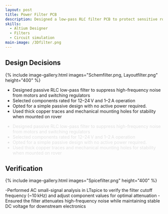 ```yaml
---
layout: post
title: Power Filter PCB
description: Designed a low-pass RLC filter PCB to protect sensitive rover modules from noise in the power distribution network.
skills: 
  - Altium Designer
  - Filters
  - Circuit simulation
main-image: /3Dfilter.png
---
```


## Design Decisions 

{% include image-gallery.html images="Schemfilter.png, Layoutfilter.png" height="400" %} 

- Designed passive RLC low-pass filter to suppress high-frequency noise from motors and switching regulators 
- Selected components rated for 12–24 V and 1–2 A operation
- Opted for a simple passive design with no active power required.
- Used thick copper traces and mechanical mounting holes for stability when mounted on rover

<ul style="color: #e0e0e0;">
  <li>Designed passive RLC low-pass filter to suppress high-frequency noise from motors and switching regulators</li>
  <li>Selected components rated for 12–24 V and 1–2 A operation</li>
  <li>Opted for a simple passive design with no active power required.</li>
  <li>Used thick copper traces and mechanical mounting holes for stability when mounted on rover</li>
</ul>

## Verification 

{% include image-gallery.html images="Spicefilter.png" height="400" %} 

-Performed AC small-signal analysis in LTspice to verify the filter cutoff frequency (~10 kHz) and adjust component values for optimal attenuation
-Ensured the filter attenuates high-frequency noise while maintaining stable DC voltage for downstream electronics


